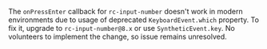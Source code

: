 The `onPressEnter` callback for `rc-input-number` doesn't work in modern environments due to usage of deprecated `KeyboardEvent.which` property. To fix it, upgrade to `rc-input-number@8.x` or use `SyntheticEvent.key`. No volunteers to implement the change, so issue remains unresolved.
